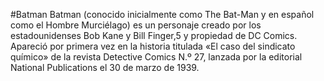 #Batman
Batman (conocido inicialmente como The Bat-Man y en español como el Hombre Murciélago) es un personaje creado por los estadounidenses 
Bob Kane y Bill Finger,5​ y propiedad de DC Comics. Apareció por primera vez en la historia titulada «El caso del sindicato químico» 
de la revista Detective Comics N.º 27, lanzada por la editorial National Publications el 30 de marzo de 1939.
